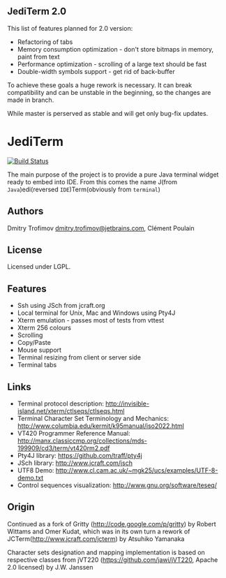 JediTerm 2.0
------------

This list of features planned for 2.0 version:

* Refactoring of tabs
* Memory consumption optimization - don't store bitmaps in memory, paint from text
* Performance optimization - scrolling of a large text should be fast
* Double-width symbols support - get rid of back-buffer

To achieve these goals a huge rework is necessary. It can break compatibility and can be unstable in the
beginning, so the changes are made in branch.

While master is perserved as stable and will get only bug-fix updates.



JediTerm
========

[![Build Status](https://travis-ci.org/JetBrains/jediterm.png?branch=master)](https://travis-ci.org/JetBrains/jediterm)

The main purpose of the project is to provide a pure Java terminal widget ready
to embed into IDE. From this comes the name
J(from `Java`)edi(reversed `IDE`)Term(obviously from `terminal`)


Authors
-------
Dmitry Trofimov <dmitry.trofimov@jetbrains.com>, Clément Poulain


License
-------
Licensed under LGPL.


Features
--------

* Ssh using JSch from jcraft.org 
* Local terminal for Unix, Mac and Windows using Pty4J
* Xterm emulation - passes most of tests from vttest 
* Xterm 256 colours
* Scrolling
* Copy/Paste
* Mouse support
* Terminal resizing from client or server side
* Terminal tabs 



Links
-----
 * Terminal protocol description: http://invisible-island.net/xterm/ctlseqs/ctlseqs.html
 * Terminal Character Set Terminology and Mechanics: http://www.columbia.edu/kermit/k95manual/iso2022.html
 * VT420 Programmer Reference Manual: http://manx.classiccmp.org/collections/mds-199909/cd3/term/vt420rm2.pdf
 * Pty4J library: https://github.com/traff/pty4j
 * JSch library: http://www.jcraft.com/jsch
 * UTF8 Demo: http://www.cl.cam.ac.uk/~mgk25/ucs/examples/UTF-8-demo.txt
 * Control sequences visualization: http://www.gnu.org/software/teseq/



Origin
------
Continued as a fork of Gritty (http://code.google.com/p/gritty) by Robert Wittams
and Omer Kudat, which was in its own turn a rework of
JCTerm(http://www.jcraft.com/jcterm) by Atsuhiko Yamanaka

Character sets designation and mapping implementation is based on 
respective classes from jVT220 (https://github.com/jawi/jVT220, Apache 2.0 licensed) by J.W. Janssen
